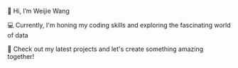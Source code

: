 👋  Hi, I’m Weijie Wang

💻  Currently, I'm honing my coding skills and exploring the fascinating world of data

🚀  Check out my latest projects and let's create something amazing together! 

<!---
iam-weijie/iam-weijie is a ✨ special ✨ repository because its `README.md` (this file) appears on your GitHub profile.
You can click the Preview link to take a look at your changes.
--->
